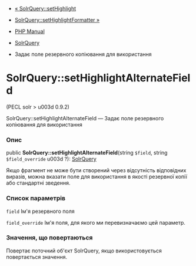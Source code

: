 - [« SolrQuery::setHighlight](solrquery.sethighlight.md)
- [SolrQuery::setHighlightFormatter
»](solrquery.sethighlightformatter.md)

- [PHP Manual](index.md)
- [SolrQuery](class.solrquery.md)
- Задає поле резервного копіювання для використання

# SolrQuery::setHighlightAlternateField

(PECL solr \> u003d 0.9.2)

SolrQuery::setHighlightAlternateField — Задає поле резервного
копіювання для використання

### Опис

public **SolrQuery::setHighlightAlternateField**(string `$field`, string
`$field_override` u003d ?): [SolrQuery](class.solrquery.md)

Якщо фрагмент не може бути створений через відсутність відповідних
виразів, можна вказати поле для використання в якості резервної
копії або стандартні зведення.

### Список параметрів

`field`
Ім'я резервного поля

`field_override`
Ім'я поля, для якого ми перевизначаємо цей параметр.

### Значення, що повертаються

Повертає поточний об'єкт SolrQuery, якщо використовується повертається
значення.
